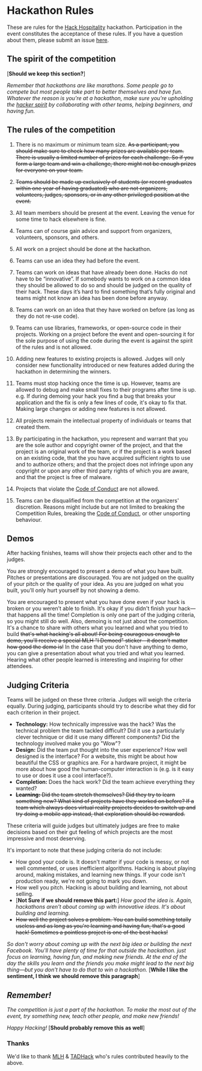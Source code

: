 # Hackathon Rules

These are rules for the [Hack Hospitality](https://tampabayhackathon.com/) hackathon. Participation in the event constitutes the acceptance of these rules. If you have a question about them, please submit an issue [here](https://tampabayhackathon.com/contact/).


## The spirit of the competition
[**Should we keep this section?**]

_Remember that hackathons are like marathons. Some people go to compete but most people take part to better themselves and have fun. Whatever the reason is you're at a hackathon, make sure you're upholding the [hacker spirit](https://medium.com/@tfogo/the-spirit-of-hackathons-a0d81a65060a#.6cx5ac9t8) by collaborating with other teams, helping beginners, and having fun._


## The rules of the competition

1. There is no maximum or minimum team size. ~~As a participant, you should make sure to check how many prizes are available per team. There is usually a limited number of prizes for each challenge. So if you form a large team and win a challenge, there might not be enough prizes for everyone on your team.~~

2. ~~Teams should be made up exclusively of students (or recent graduates within one year of having graduated) who are not organizers, volunteers, judges, sponsors, or in any other privileged position at the event.~~

2. All team members should be present at the event. Leaving the venue for some time to hack elsewhere is fine.

3. Teams can of course gain advice and support from organizers, volunteers, sponsors, and others.

4. All work on a project should be done at the hackathon.

5. Teams can use an idea they had before the event.

6. Teams can work on ideas that have already been done. Hacks do not have to be “innovative”. If somebody wants to work on a common idea they should be allowed to do so and should be judged on the quality of their hack. These days it’s hard to find something that’s fully original and teams might not know an idea has been done before anyway.

7. Teams can work on an idea that they have worked on before (as long as they do not re-use code).

8. Teams can use libraries, frameworks, or open-source code in their projects. Working on a project before the event and open-sourcing it for the sole purpose of using the code during the event is against the spirit of the rules and is not allowed.

9. Adding new features to existing projects is allowed. Judges will only consider new functionality introduced or new features added during the hackathon in determining the winners.

10. Teams must stop hacking once the time is up. However, teams are allowed to debug and make small fixes to their programs after time is up. e.g. If during demoing your hack you find a bug that breaks your application and the fix is only a few lines of code, it's okay to fix that. Making large changes or adding new features is not allowed.

11. All projects remain the intellectual property of individuals or teams that created them.

12. By participating in the hackathon, you represent and warrant that you are the sole author and copyright owner of the project, and that the project is an original work of the team, or if the project is a work based on an existing code, that the you have acquired sufficient rights to use and to authorize others; and that the project does not infringe upon any copyright or upon any other third party rights of which you are aware, and that the project is free of malware.

13. Projects that violate the [Code of Conduct](Code%20of%20Conduct.md) are not allowed. 

14. Teams can be disqualified from the competition at the organizers' discretion. Reasons might include but are not limited to breaking the Competition Rules, breaking the [Code of Conduct](Code%20of%20Conduct.md), or other unsporting behaviour.


## Demos

After hacking finishes, teams will show their projects each other and to the judges.

You are strongly encouraged to present a demo of what you have built. Pitches or presentations are discouraged. You are not judged on the quality of your pitch or the quality of your idea. As you are judged on what you built, you'll only hurt yourself by not showing a demo.

You are encouraged to present what you have done even if your hack is broken or you weren’t able to finish. It's okay if you didn't finish your hack—that happens all the time! Completion is only one part of the judging criteria, so you might still do well. Also, demoing is not just about the competition. It's a chance to share with others what you learned and what you tried to build ~~that's what hacking's all about! For being courageous enough to demo, you'll receive a special MLH "I Demoed" sticker—it doesn't matter how good the demo is!~~ In the case that you don't have anything to demo, you can give a presentation about what you tried and what you learned. Hearing what other people learned is interesting and inspiring for other attendees.


## Judging Criteria

Teams will be judged on these three criteria. Judges will weigh the criteria equally. During judging, participants should try to describe what they did for each criterion in their project. 

- __Technology:__ How technically impressive was the hack? Was the technical problem the team tackled difficult? Did it use a particularly clever technique or did it use many different components? Did the technology involved make you go "Wow"?
- __Design:__ Did the team put thought into the user experience? How well designed is the interface? For a website, this might be about how beautiful the CSS or graphics are. For a hardware project, it might be more about how good the human-computer interaction is (e.g. is it easy to use or does it use a cool interface?). 
- __Completion:__ Does the hack work? Did the team achieve everything they wanted? 
- ~~__Learning:__ Did the team stretch themselves? Did they try to learn something new? What kind of projects have they worked on before? If a team which always does virtual reality projects decides to switch up and try doing a mobile app instead, that exploration should be rewarded.~~

These criteria will guide judges but ultimately judges are free to make decisions based on their gut feeling of which projects are the most impressive and most deserving.

It's important to note that these judging criteria do not include:

- How good your code is. It doesn't matter if your code is messy, or not well commented, or uses inefficient algorithms. Hacking is about playing around, making mistakes, and learning new things. If your code isn't production ready, we're not going to mark you down.
- How well you pitch. Hacking is about building and learning, not about selling.
- [__Not Sure if we should remove this part:__] _How good the idea is. Again, hackathons aren't about coming up with innovative ideas. It's about building and learning._ 
- ~~How well the project solves a problem. You can build something totally useless and as long as you're learning and having fun, that's a good hack! Sometimes a pointless project is one of the best hacks!~~

_So don't worry about coming up with the next big idea or building the next Facebook. You'll have plenty of time for that outside the hackathon. just focus on learning, having fun, and making new friends. At the end of the day the skills you learn and the friends you make might lead to the next big thing—but you don't have to do that to win a hackathon._ [__While I like the sentiment, I think we should remove this paragraph__]


## _Remember!_

_The competition is just a part of the hackathon. To make the most out of the event, try something new, teach other people, and make new friends!_

_Happy Hacking!_ [__Should probably remove this as well__]

### Thanks

We'd like to thank [MLH](https://github.com/MLH/mlh-hackathon-rules) & [TADHack](http://tadhack.com/2016/hackathon-rules/) who's rules contributed heavily to the above.
